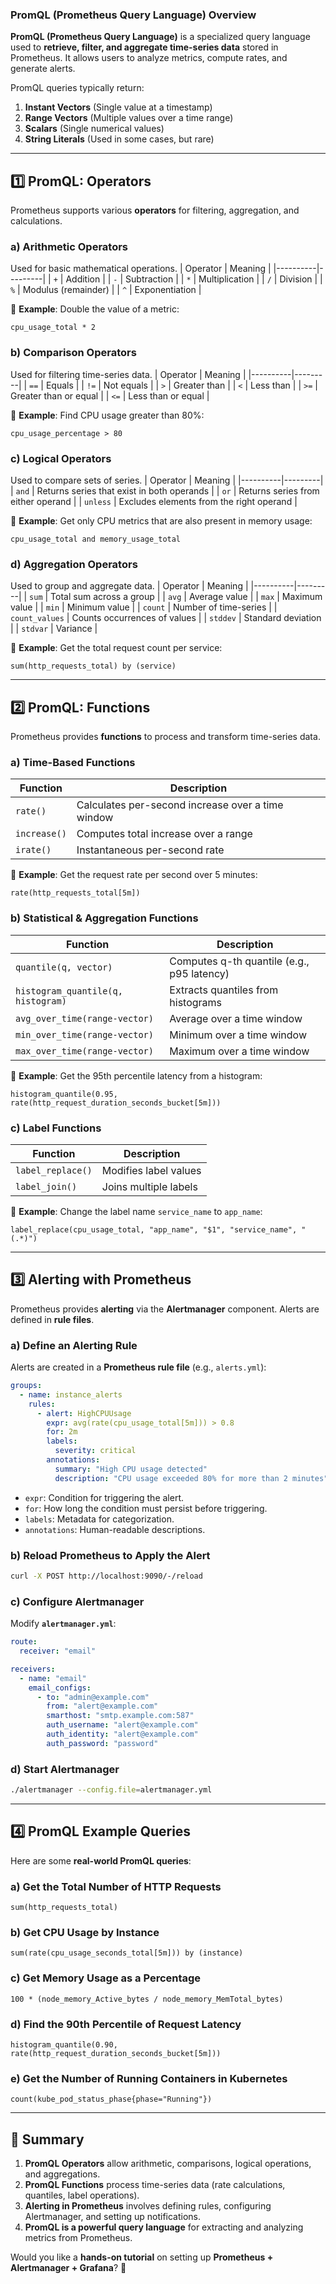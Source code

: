### **PromQL (Prometheus Query Language) Overview**
**PromQL (Prometheus Query Language)** is a specialized query language used to **retrieve, filter, and aggregate time-series data** stored in Prometheus. It allows users to analyze metrics, compute rates, and generate alerts.

PromQL queries typically return:
1. **Instant Vectors** (Single value at a timestamp)
2. **Range Vectors** (Multiple values over a time range)
3. **Scalars** (Single numerical values)
4. **String Literals** (Used in some cases, but rare)

---

## **1️⃣ PromQL: Operators**
Prometheus supports various **operators** for filtering, aggregation, and calculations.

### **a) Arithmetic Operators**
Used for basic mathematical operations.
| Operator | Meaning |
|----------|---------|
| `+` | Addition |
| `-` | Subtraction |
| `*` | Multiplication |
| `/` | Division |
| `%` | Modulus (remainder) |
| `^` | Exponentiation |

🔹 **Example**: Double the value of a metric:
```promql
cpu_usage_total * 2
```

### **b) Comparison Operators**
Used for filtering time-series data.
| Operator | Meaning |
|----------|---------|
| `==` | Equals |
| `!=` | Not equals |
| `>` | Greater than |
| `<` | Less than |
| `>=` | Greater than or equal |
| `<=` | Less than or equal |

🔹 **Example**: Find CPU usage greater than 80%:
```promql
cpu_usage_percentage > 80
```

### **c) Logical Operators**
Used to compare sets of series.
| Operator | Meaning |
|----------|---------|
| `and` | Returns series that exist in both operands |
| `or` | Returns series from either operand |
| `unless` | Excludes elements from the right operand |

🔹 **Example**: Get only CPU metrics that are also present in memory usage:
```promql
cpu_usage_total and memory_usage_total
```

### **d) Aggregation Operators**
Used to group and aggregate data.
| Operator | Meaning |
|----------|---------|
| `sum` | Total sum across a group |
| `avg` | Average value |
| `max` | Maximum value |
| `min` | Minimum value |
| `count` | Number of time-series |
| `count_values` | Counts occurrences of values |
| `stddev` | Standard deviation |
| `stdvar` | Variance |

🔹 **Example**: Get the total request count per service:
```promql
sum(http_requests_total) by (service)
```

---

## **2️⃣ PromQL: Functions**
Prometheus provides **functions** to process and transform time-series data.

### **a) Time-Based Functions**
| Function | Description |
|----------|------------|
| `rate()` | Calculates per-second increase over a time window |
| `increase()` | Computes total increase over a range |
| `irate()` | Instantaneous per-second rate |

🔹 **Example**: Get the request rate per second over 5 minutes:
```promql
rate(http_requests_total[5m])
```

### **b) Statistical & Aggregation Functions**
| Function | Description |
|----------|------------|
| `quantile(q, vector)` | Computes q-th quantile (e.g., p95 latency) |
| `histogram_quantile(q, histogram)` | Extracts quantiles from histograms |
| `avg_over_time(range-vector)` | Average over a time window |
| `min_over_time(range-vector)` | Minimum over a time window |
| `max_over_time(range-vector)` | Maximum over a time window |

🔹 **Example**: Get the 95th percentile latency from a histogram:
```promql
histogram_quantile(0.95, rate(http_request_duration_seconds_bucket[5m]))
```

### **c) Label Functions**
| Function | Description |
|----------|------------|
| `label_replace()` | Modifies label values |
| `label_join()` | Joins multiple labels |

🔹 **Example**: Change the label name `service_name` to `app_name`:
```promql
label_replace(cpu_usage_total, "app_name", "$1", "service_name", "(.*)")
```

---

## **3️⃣ Alerting with Prometheus**
Prometheus provides **alerting** via the **Alertmanager** component. Alerts are defined in **rule files**.

### **a) Define an Alerting Rule**
Alerts are created in a **Prometheus rule file** (e.g., `alerts.yml`):
```yaml
groups:
  - name: instance_alerts
    rules:
      - alert: HighCPUUsage
        expr: avg(rate(cpu_usage_total[5m])) > 0.8
        for: 2m
        labels:
          severity: critical
        annotations:
          summary: "High CPU usage detected"
          description: "CPU usage exceeded 80% for more than 2 minutes"
```
- `expr`: Condition for triggering the alert.
- `for`: How long the condition must persist before triggering.
- `labels`: Metadata for categorization.
- `annotations`: Human-readable descriptions.

### **b) Reload Prometheus to Apply the Alert**
```bash
curl -X POST http://localhost:9090/-/reload
```

### **c) Configure Alertmanager**
Modify **`alertmanager.yml`**:
```yaml
route:
  receiver: "email"

receivers:
  - name: "email"
    email_configs:
      - to: "admin@example.com"
        from: "alert@example.com"
        smarthost: "smtp.example.com:587"
        auth_username: "alert@example.com"
        auth_identity: "alert@example.com"
        auth_password: "password"
```

### **d) Start Alertmanager**
```bash
./alertmanager --config.file=alertmanager.yml
```

---

## **4️⃣ PromQL Example Queries**
Here are some **real-world PromQL queries**:

### **a) Get the Total Number of HTTP Requests**
```promql
sum(http_requests_total)
```

### **b) Get CPU Usage by Instance**
```promql
sum(rate(cpu_usage_seconds_total[5m])) by (instance)
```

### **c) Get Memory Usage as a Percentage**
```promql
100 * (node_memory_Active_bytes / node_memory_MemTotal_bytes)
```

### **d) Find the 90th Percentile of Request Latency**
```promql
histogram_quantile(0.90, rate(http_request_duration_seconds_bucket[5m]))
```

### **e) Get the Number of Running Containers in Kubernetes**
```promql
count(kube_pod_status_phase{phase="Running"})
```

---

## **🔹 Summary**
1. **PromQL Operators** allow arithmetic, comparisons, logical operations, and aggregations.
2. **PromQL Functions** process time-series data (rate calculations, quantiles, label operations).
3. **Alerting in Prometheus** involves defining rules, configuring Alertmanager, and setting up notifications.
4. **PromQL is a powerful query language** for extracting and analyzing metrics from Prometheus.

Would you like a **hands-on tutorial** on setting up **Prometheus + Alertmanager + Grafana**? 🚀